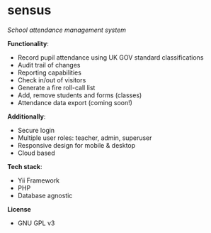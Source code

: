 # sensus
_School attendance management system_

**Functionality**:

- Record pupil attendance using UK GOV standard classifications 
- Audit trail of changes
- Reporting capabilities
- Check in/out of visitors
- Generate a fire roll-call list
- Add, remove students and forms (classes)
- Attendance data export (coming soon!)

**Additionally**:

- Secure login 
- Multiple user roles: teacher, admin, superuser
- Responsive design for mobile & desktop
- Cloud based

**Tech stack**:

- Yii Framework
- PHP
- Database agnostic

**License**

- GNU GPL v3

